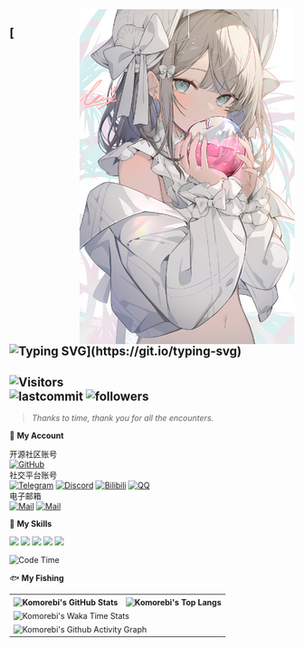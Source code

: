 <!-- background image -->
<img align="right" src="./src/1689663632.jpg" width='380px' alt="老婆">

[![Typing SVG](https://readme-typing-svg.herokuapp.com?size=25&duration=2500&color=8C43EA&vCenter=true&width=200&height=40&lines=Hi+there+%F0%9F%91%8B%F0%9F%8F%BB;I'm+Komorebi.)](https://git.io/typing-svg)
---

<!-- Section : Visitors & last-commit & followers -->
![Visitors](https://count.getloli.com/get/@:KomoriDev)  
![lastcommit](https://img.shields.io/github/last-commit/KomoriDev/KomoriDev?logo=GitHub&style=flat-square)
![followers](https://img.shields.io/github/followers/KomoriDev?logo=Github&style=flat-square)
-----

>_Thanks to time, thank you for all the encounters._ <br>
<!-- @deprecated : Updated
    >**承蒙时光不弃，感谢一切相遇** <br>
    >_Thanks to time, thank you for all the encounters._
-->

📱 **My Account**


<!-- tags -->
开源社区账号 <br>
[![GitHub](https://img.shields.io/badge/GitHub-Komorebi-FF6A6A?style=flat-square&logo=github)](https://github.com/KomoriDev)
<br> 
社交平台账号 <br>
[![Telegram](https://img.shields.io/badge/Telegram-@mute-26A5E4?style=flat-square&logo=telegram)](https://t.me/mute231010)
[![Discord](https://img.shields.io/badge/Discord-@mute23-5A67F2?style=flat-square&logo=discord)](https://discord.com/channels/@mute23)
[![Bilibili](https://img.shields.io/badge/Bilibili-@mute23-FC88A9?style=flat-square&logo=bilibili)](https://space.bilibili.com/2019044357)
[![QQ](https://img.shields.io/badge/QQ-@蓝桉-2283FF?style=flat-square&logo=QQ)](http://wpa.qq.com/msgrd?v=3&uin=2740324073&site=qq&menu=yes)
<br>
电子邮箱 <br>
[![Mail](https://img.shields.io/badge/GMail-mute231010@gmail.com-EA4335?style=flat-square&logo=gmail)](mailto:mute231010@gmail.com)
[![Mail](https://img.shields.io/badge/QQMail-mute23@qq.com-EA4335?style=flat-square)](mailto:mute23@qq.com)


🌟 **My Skills** 

![](https://img.shields.io/badge/-Python-3e74a2?style=flat-square&logo=Python&logoColor=fff)
![](https://img.shields.io/badge/-TypeScript-3178c6?style=flat-square&logo=typescript&logoColor=fff)
![](https://img.shields.io/badge/-Node.js-339933?style=flat-square&logo=Node.js&logoColor=fff)
![](https://img.shields.io/badge/-Vue-4fc08d?style=flat-square&logo=Vue.js&logoColor=fff)
![](https://img.shields.io/badge/-Photoshop-31a8ff?style=flat-square&logo=adobe-photoshop&logoColor=fff)

<!--START_SECTION:waka-->
![Code Time](http://img.shields.io/badge/Code%20Time-197%20hrs%2056%20mins-blue)


🐟 **My Fishing**
<table> <!-- template by EpicMo -->
  <tr>
    <th>
      <img alt="Komorebi's GitHub Stats" src="https://github-readme-stats-git-masterrstaa-rickstaa.vercel.app/api?username=KomoriDev&show_icons=true&theme=transparent&hide_border=true" align="center" />
    </th>
    <th>
      <img alt="Komorebi's Top Langs" src="https://github-readme-stats-git-masterrstaa-rickstaa.vercel.app/api/top-langs/?username=KomoriDev&layout=compact&theme=transparent&hide_border=true&langs_count=10&hide=CMake" align="center" /> 
    </th>
  </tr>
  <tr>
    <td colspan=2>
      <img alt="Komorebi's Waka Time Stats" src="https://github-readme-stats.vercel.app/api/wakatime?username=Komorebi&layout=compact" align="center"/>
    </td>
  </tr>
  <tr>
    <td colspan=2>
      <img alt="Komorebi's Github Activity Graph" src="https://github-readme-activity-graph.vercel.app/graph?username=KomoriDev&color=555555&bg_color=F6F8FA&line=BFD8F9&point=4C91F0&theme=dracula" align="center"/>
    </td>
  </tr>
</table>
